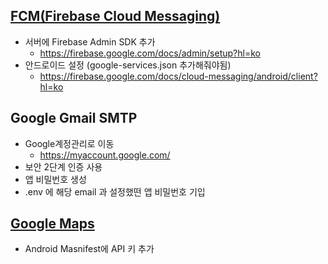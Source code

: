 ## [FCM(Firebase Cloud Messaging)](https://firebase.google.com/docs/cloud-messaging?hl=ko)
  - 서버에 Firebase Admin SDK 추가
    - https://firebase.google.com/docs/admin/setup?hl=ko
  - 안드로이드 설정 (google-services.json 추가해줘야됨)
    - https://firebase.google.com/docs/cloud-messaging/android/client?hl=ko

## Google Gmail SMTP
  - Google계정관리로 이동
    - https://myaccount.google.com/
  - 보안 2단계 인증 사용
  - 앱 비밀번호 생성
  - .env 에 해당 email 과 설정했떤 앱 비밀번호 기입

## [Google Maps](https://developers.google.com/maps/documentation/android-sdk/start?hl=ko#create-project)
  - Android Masnifest에 API 키 추가